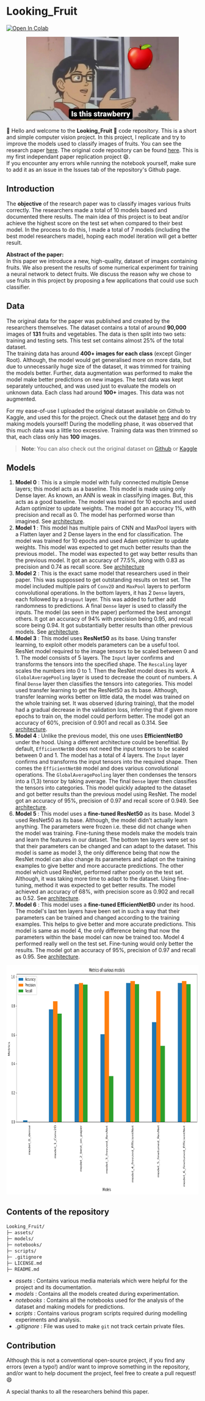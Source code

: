 # Looking_Fruit

[![Open In Colab](https://colab.research.google.com/assets/colab-badge.svg)](https://colab.research.google.com/github/ishandandekar/Looking_Fruit/blob/main/notebooks/Looking_Fruit_nbk.ipynb)

<p align="center">
    <img width=400 height=220 src="assets/meme.jpeg">
</p>

:wave: Hello and welcome to the **Looking_Fruit :apple:** code repository. This is a short and simple computer vision project. In this project, I replicate and try to improve the models used to classify images of fruits. You can see the research paper [here](https://www.researchgate.net/publication/321475443_Fruit_recognition_from_images_using_deep_learning). The original code repository can be found [here](https://github.com/Horea94/Fruit-Images-Dataset). This is my first independant paper replication project :smile:.  
If you encounter any errors while running the notebook yourself, make sure to add it as an issue in the Issues tab of the repository's Github page.

## Introduction

The **objective** of the research paper was to classify images various fruits correctly. The researchers made a total of 10 models based and documented there results. The main idea of this project is to beat and/or achieve the highest score on the test set when compared to their best model. In the process to do this, I made a total of 7 models (including the best model researchers made), hoping each model iteration will get a better result.

**Abstract of the paper:**  
In this paper we introduce a new, high-quality, dataset of images
containing fruits. We also present the results of some numerical experiment for training a neural network to detect fruits. We discuss the
reason why we chose to use fruits in this project by proposing a few
applications that could use such classifier.

## Data

The original data for the paper was published and created by the researchers themselves. The dataset contains a total of around **90,000** images of **131** fruits and vegetables. The data is then split into two sets: training and testing sets. This test set contains almost 25% of the total dataset.  
The training data has around **400+ images for each class** (except Ginger Root). Although, the model would get generalised more on more data, but due to unnecessarily huge size of the dataset, it was trimmed for training the models better. Further, data augmentation was performed to make the model make better predictions on new images.
The test data was kept separately untouched, and was used just to evaluate the models on unknown data. Each class had around **100+** images. This data was not augmented.

For my ease-of-use I uploaded the original dataset available on Github to Kaggle, and used this for the project. Check out the dataset [here](https://www.kaggle.com/datasets/ishandandekar/fruitimagedataset) and do try making models yourself! During the modelling phase, it was observed that this much data was a little too excessive. Training data was then trimmed so that, each class only has **100** images.

> **Note**: You can also check out the original dataset on [Github](https://github.com/Horea94/Fruit-Images-Dataset) or [Kaggle](https://www.kaggle.com/datasets/moltean/fruits)

## Models

1. **Model 0** : This is a simple model with fully connected multiple Dense layers; this model acts as a baseline. This model is made using only Dense layer. As known, an ANN is weak in classifying images. But, this acts as a good baseline. The model was trained for 10 epochs and used Adam optimizer to update weights. The model got an accuracy 1%, with precision and recall as 0. The model has performed worse than imagined. See [architecture](assets/model_0.png).
1. **Model 1** : This model has multiple pairs of CNN and MaxPool layers with a Flatten layer and 2 Dense layers in the end for classification. The model was trained for 10 epochs and used Adam optimizer to update weights. This model was expected to get much better results than the previous model.. The model was expected to get way better results than the previous model. It got an accuracy of 77.5%, along with 0.83 as precision and 0.74 as recall score. See [architecture](assets/model_1.png)
1. **Model 2** : This is the exact same model that researchers used in their paper. This was suppossed to get outstanding results on test set. The model included multiple pairs of `Conv2D` and `MaxPool` layers to perform convolutional operations. In the bottom layers, it has 2 `Dense` layers, each followed by a `Dropout` layer. This was added to further add randomness to predictions. A final `Dense` layer is used to classify the inputs. The model (as seen in the paper) performed the best amongst others. It got an accuracy of 94% with precision being 0.95, and recall score being 0.94. It got substantially better results than other previous models. See [architecture](assets/model_2.png).
1. **Model 3** : This model uses **ResNet50** as its base. Using transfer learning, to exploit other models parameters can be a useful tool. ResNet model required to the image tensors to be scaled between 0 and 1. The model consists of 5 layers. The `Input` layer confirms and transforms the tensors into the specified shape. The `Rescaling` layer scales the numbers into 0 to 1. Then the ResNet model does its work. A `GlobalAveragePooling` layer is used to decrease the count of numbers. A final `Dense` layer then classifies the tensors into categories. This model used transfer learning to get the ResNet50 as its base. Although, transfer learning works better on little data, the model was trained on the whole training set. It was observed (during training), that the model had a gradual decrease in the validation loss, inferring that if given more epochs to train on, the model could perform better. The model got an accuracy of 60%, precision of 0.901 and recall as 0.314. See [architecture](assets/model_3.png).
1. **Model 4** : Unlike the previous model, this one uses **EfficientNetB0** under the hood. Using a different architecture could be benefitial. By default, `EfficientNetB0` does not need the input tensors to be scaled between 0 and 1. The model has a total of 4 layers. The `Input` layer confirms and transforms the input tensors into the required shape. Then comes the `EfficientNetB0` model and does various convolutional operations. The `GlobalAveragePooling` layer then condenses the tensors into a (1,3) tensor by taking average. The final `Dense` layer then classifies the tensors into categories. This model quickly adapted to the dataset and got better results than the previous model using ResNet. The model got an accuracy of 95%, precision of 0.97 and recall score of 0.949. See [architecture](assets/model_4.png).
1. **Model 5** : This model uses a **fine-tuned ResNet50** as its base. Model 3 used ResNet50 as its base. Although, the model didn't actually learn anything. The parameters were frozen i.e. these did not change when the model was training. Fine-tuning these models make the models train and learn the features in our dataset. The bottom ten layers were set so that their parameters can be changed and can adapt to the dataset. This model is same as model 3, the only difference being that now the ResNet model can also change its parameters and adapt on the training examples to give better and more accuracte predictions. The other model which used ResNet, performed rather poorly on the test set. Although, it was taking more time to adapt to the dataset. Using fine-tuning, method it was expected to get better results. The model achieved an accuracy of 68%, with precision score as 0.902 and recall as 0.52. See [architecture](assets/model_5.png).
1. **Model 6** : This model uses a **fine-tuned EfficientNetB0** under its hood. The model's last ten layers have been set in such a way that their parameters can be trained and changed according to the training examples. This helps to give better and more accurate predictions. This model is same as model 4, the only difference being that now the parameters within the base model can now be trained too. Model 4 performed really well on the test set. Fine-tuning would only better the results. The model got an accuracy of 95%, precision of 0.97 and recall as 0.95. See [architecture](assets/model_6.png).

<p align="center">
    <img width=900 height=600 src="assets/metrics_plot.png">
</p>

## Contents of the repository

```
Looking_Fruit/
├─ assets/
├─ models/
├─ notebooks/
├─ scripts/
├─ .gitignore
├─ LICENSE.md
├─ README.md
```

- _assets_ : Contains various media materials which were helpful for the project and its documentation.
- _models_ : Contains all the models created during experimentation.
- _notebooks_ : Contains all the notebooks used for the analysis of the dataset and making models for predictions.
- _scripts_ : Contains various program scripts required during modelling experiments and analysis.
- _.gitignore_ : File was used to make `git` not track certain private files.

## Contribution

Although this is not a conventional open-source project, if you find any errors (even a typo!) and/or want to improve something in the repository, and/or want to help document the project, feel free to create a pull request! :smile:

A special thanks to all the researchers behind this paper.
